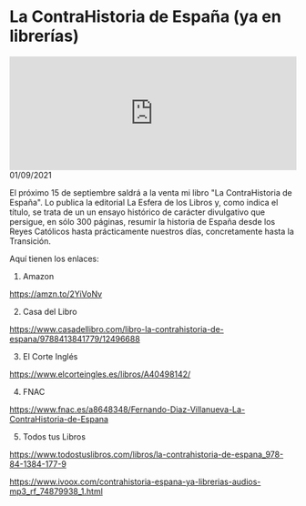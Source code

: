 # La ContraHistoria de España (ya en librerías)
<iframe id='audio_88903085' frameborder='0' allowfullscreen='' scrolling='no' height='200' style='width:100%;' src='https://www.ivoox.com/player_ej_74879938_6_1.html' loading='lazy'></iframe>01/09/2021

El próximo 15 de septiembre saldrá a la venta mi libro "La ContraHistoria de España". Lo publica la editorial La Esfera de los Libros y, como indica el título, se trata de un un ensayo histórico de carácter divulgativo que persigue, en sólo 300 páginas, resumir la historia de España desde los Reyes Católicos hasta prácticamente nuestros días, concretamente hasta la Transición. 

 Aquí tienen los enlaces: 

 1. Amazon

 https://amzn.to/2YiVoNv 

 2. Casa del Libro

 https://www.casadellibro.com/libro-la-contrahistoria-de-espana/9788413841779/12496688 

 3. El Corte Inglés

 https://www.elcorteingles.es/libros/A40498142/ 

 4. FNAC

 https://www.fnac.es/a8648348/Fernando-Diaz-Villanueva-La-ContraHistoria-de-Espana 

 5. Todos tus Libros

 https://www.todostuslibros.com/libros/la-contrahistoria-de-espana_978-84-1384-177-9

https://www.ivoox.com/contrahistoria-espana-ya-librerias-audios-mp3_rf_74879938_1.html
